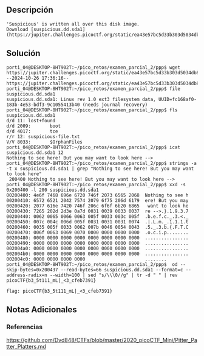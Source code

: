 ## Descripción 
```
'Suspicious' is written all over this disk image. Download [suspicious.dd.sda1](https://jupiter.challenges.picoctf.org/static/ea43e57bc5d33b303d5034db822c4dc7/suspicious.dd.sda1)
```
[](https://github.com/armandoportillo0101/Seguridad-de-Redes/blob/main/Plantilla.md#objetivo)
## Solución
```
porti_04@DESKTOP-8HT902T:~/pico_retos/examen_parcial_2/ppp$ wget https://jupiter.challenges.picoctf.org/static/ea43e57bc5d33b303d5034db822c4dc7/suspicious.dd.sda1
--2024-10-26 17:36:16--  https://jupiter.challenges.picoctf.org/static/ea43e57bc5d33b303d5034db822c4dc7/suspicious.dd.sda1
porti_04@DESKTOP-8HT902T:~/pico_retos/examen_parcial_2/ppp$ file suspicious.dd.sda1
suspicious.dd.sda1: Linux rev 1.0 ext3 filesystem data, UUID=fc168af0-183b-4e53-bdf3-9c1055413b40 (needs journal recovery)
porti_04@DESKTOP-8HT902T:~/pico_retos/examen_parcial_2/ppp$ fls suspicious.dd.sda1
d/d 11: lost+found
d/d 2009:       boot
d/d 4017:       tce
r/r 12: suspicious-file.txt
V/V 8033:       $OrphanFiles
porti_04@DESKTOP-8HT902T:~/pico_retos/examen_parcial_2/ppp$ icat suspicious.dd.sda1 12
Nothing to see here! But you may want to look here -->
porti_04@DESKTOP-8HT902T:~/pico_retos/examen_parcial_2/ppp$ strings -a -t x suspicious.dd.sda1 | grep "Nothing to see here! But you may want to look here"
 200400 Nothing to see here! But you may want to look here -->
porti_04@DESKTOP-8HT902T:~/pico_retos/examen_parcial_2/ppp$ xxd -s 0x200400 -l 200 suspicious.dd.sda1
00200400: 4e6f 7468 696e 6720 746f 2073 6565 2068  Nothing to see h
00200410: 6572 6521 2042 7574 2079 6f75 206d 6179  ere! But you may
00200420: 2077 616e 7420 746f 206c 6f6f 6b20 6865   want to look he
00200430: 7265 202d 2d3e 0a7d 0031 0039 0033 0037  re -->.}.1.9.3.7
00200440: 0062 0065 0066 0063 005f 0033 003c 005f  .b.e.f.c._.3.<._
00200450: 007c 004c 006d 005f 0031 0031 0031 0074  .|.L.m._.1.1.1.t
00200460: 0035 005f 0033 0062 007b 0046 0054 0043  .5._.3.b.{.F.T.C
00200470: 006f 0063 0069 0070 0000 0000 0000 0000  .o.c.i.p........
00200480: 0000 0000 0000 0000 0000 0000 0000 0000  ................
00200490: 0000 0000 0000 0000 0000 0000 0000 0000  ................
002004a0: 0000 0000 0000 0000 0000 0000 0000 0000  ................
002004b0: 0000 0000 0000 0000 0000 0000 0000 0000  ................
002004c0: 0000 0000 0000 0000                      ........
porti_04@DESKTOP-8HT902T:~/pico_retos/examen_parcial_2/ppp$  od --skip-bytes=0x200437 --read-bytes=66 suspicious.dd.sda1 --format=c --address-radix=n --width=100 | sed "s/\\\0//g" | tr -d " " | rev
picoCTF{b3_5t111_mL|_<3_cfeb7391}

flag: picoCTF{b3_5t111_mL|_<3_cfeb7391}
```
[](https://github.com/armandoportillo0101/Seguridad-de-Redes/blob/main/Plantilla.md#soluci%C3%B3n)

## Notas Adicionales

[](https://github.com/armandoportillo0101/Seguridad-de-Redes/blob/main/Plantilla.md#notas-adicionales)

### Referencias
https://github.com/Dvd848/CTFs/blob/master/2020_picoCTF_Mini/Pitter_Patter_Platters.md